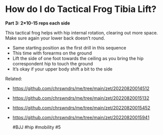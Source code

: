 # How do I do Tactical Frog Tibia Lift?

**Part 3: 2×10-15 reps each side**

This tactical frog helps with hip internal rotation, clearing out more space.
Make sure again your lower back doesn’t round.

- Same starting position as the first drill in this sequence
- This time with forearms on the ground
- Lift the side of one foot towards the ceiling as you bring the hip correspondent hip to touch the ground
- It’s okay if your upper body shift a bit to the side

Related: 
 - https://github.com/chrswndrs/me/tree/main/zet/20220820014512
 - https://github.com/chrswndrs/me/tree/main/zet/20220820015132
 - https://github.com/chrswndrs/me/tree/main/zet/20220820015452
 - https://github.com/chrswndrs/me/tree/main/zet/20220820015941

    #BJJ #hip #mobility #5
